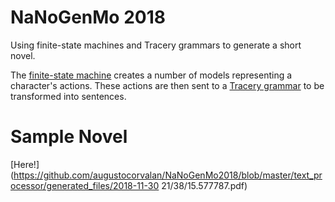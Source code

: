 # NaNoGenMo 2018

Using finite-state machines and Tracery grammars to generate a short novel. 

The [finite-state machine](https://github.com/augustocorvalan/NaNoGenMo2018/blob/master/model_maker/characters/AgentCharacter.py) creates a number of models representing a character's actions. These actions are then sent to a [Tracery grammar](https://github.com/augustocorvalan/NaNoGenMo2018/blob/master/text_processor/get_text.py) to be transformed into sentences. 

# Sample Novel

[Here!](https://github.com/augustocorvalan/NaNoGenMo2018/blob/master/text_processor/generated_files/2018-11-30 21/38/15.577787.pdf)

